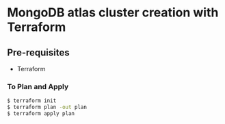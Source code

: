 # MongoDB atlas cluster creation with Terraform

## Pre-requisites
- Terraform

### To Plan and Apply
```sh
$ terraform init
$ terraform plan -out plan
$ terraform apply plan
```
